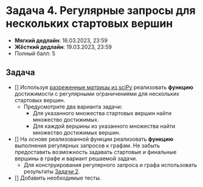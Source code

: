 # Задача 4. Регулярные запросы для нескольких стартовых вершин

* **Мягкий дедлайн**: 16.03.2023, 23:59
* **Жёсткий дедлайн**: 19.03.2023, 23:59
* Полный балл: 5

## Задача

- [] Используя [разреженные матрицы из sciPy](https://docs.scipy.org/doc/scipy/reference/sparse.html) реализовать **функцию** достижимости с регулярными ограничениями для нескольких стартовых вершин.
  - Предусмотрите два варианта задачи:
    - Для указанного множества стартовых вершин найти множество достижимых.
    - Для каждой вершины из указанного множества найти множество достижимых вершин.
- [] На основе реализованной функции реализовать **функцию** выполнения регулярных запросов к графам. Не забыть предоставить возможность задавать стартовые и финальные вершины в графе и вариант решаемой задачи.
  - Для конструирования регулярного запроса и графа использовать результаты [Задачи 2](https://github.com/FormalLanguageConstrainedPathQuerying/formal-lang-course/blob/main/tasks/task2.md).
- [] Добавить необходимые тесты.
